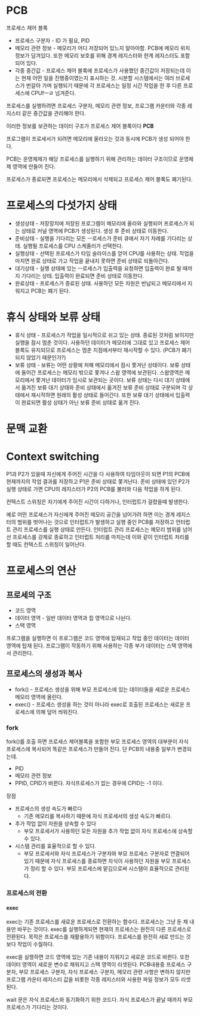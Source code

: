 # PCB
프로세스 제어 블록

- 프로세스 구분자 - ID 가 필요, PID
- 메모리 관련 정보 - 메모리가 어디 저장되어 있느지 알아야함. PCB에 메모리 위치 정보가 담겨있다. 또한 메모리 보호를 위해 경계 레지스터와 한계 레지스터도 포함되어 있다.
- 각종 중간값 - 프로세스 제어 블록에 프로세스가 사용했던 중간값이 저장되는데 이는 현재 어떤 일을 진행중이였는지 표시하는 것. 시분할 시스템에서는 여러 브로세스가 번갈아 가며 실행되기 때문에 각 프로세스는 일정 시간 작업을 한 후 다른 프로세스에 CPUfㅡㄹ 넘겨준다.

프로세스를 실행하려면 프로세스 구분자, 메모리 관련 정보, 프로그램 카운터와 각종 레지스터 같은 중간값을 관리해야 한다.

이러한 정보를 보관하는 데이터 구조가 프로세스 제어 블록이다 **PCB**

프로그램이 프로세서가 되려면 메모리에 올라오는 것과 동시에 PCB가 생성 되어야 한다.

PCB는 운영체제가 해당 프로세스를 실행하기 위해 관리하는 데이터 구조이므로 운영체제 영역에 만들어 진다.

프로세스가 종료되면 프로세스는 메모리에서 삭제되고 프로세스 제어 블록도 폐기된다.

# 프로세스의 다섯가지 상태

- 생성상태 - 저장장치에 저장된 프로그램이 메모리에 올라와 실행되어 프로세스가 되는 상태로 커널 영역에 PCB가 생성된다. 생성 후 준비 상태로 이동한다.
- 준비상태 - 실행을 기다리는 모든 ㅡ로세스가 준비 큐에서 자기 차례를 기다리는 상태. 실행될 프로세스를 CPU 스케줄러가 선택한다.
- 실행상태 - 선택된 프로세스가 타임 슬라이스를 얻어 CPU를 사용하는 상태. 작업을 마치면 완료 상태로 가고 작업을 끝내지 못하면 준비 상태로 되돌아간다.
- 대기상태 - 실행 상태에 있는 ㅡ로세스가 입출력을 요청하면 입출력이 완료 될 때까지 기다리는 상태. 입출력이 완료되면 준비 상태로 이동한다.
- 완료상태 - 프로세스가 종료된 상태. 사용하던 모든 자원은 반납되고 메모리에서 지워지고 PCB는 폐기 된다.

# 휴식 상태와 보류 상태

- 휴식 상태 - 프로세스가 작업을 일시적으로 쉬고 있는 상태. 종료된 것처럼 보이지만 실행을 잠시 멈춘 것이다. 사용하던 데이터가 메모리에 그대로 있고 프로세스 제어 블록도 유지되므로 프로세스는 멈춘 지점에서부터 재시작할 수 있다. (PCB가 폐기되지 않았기 때문인가?)
- 보류 상태 - 보류는 어떤 상황에 처해 메모리에서 잠시 쫓겨난 상태이다. 보류 상태에 들어간 프로세스는 메모리 밖으로 쫓겨나 스왑 영역에 보관된다. 스왑영역은 메모리에서 쫓겨난 데이터가 임시로 보관되는 곳이다. 보류 상태는 다시 대기 상태에서 옮겨진 보류 대기 상태와 준비 상태에서 옮겨[]()진 보류 준비 상태로 구분되며 각 상태에서 재시작하면 원래의 활성 상태로 들어간다. 또한 보류 대기 상태에서 입출력이 완료되면 활성 상태가 아닌 보류 준비 상태로 옮겨 진다.
# 문맥 교환

# Context switching

P1과 P2가 있을때 자신에게 주어진 시간을 다 사용하여 타임아웃이 되면 P1의 PCB에  현재까지의 작업 결과를 저장하고 P1은 준비 상태로 쫓겨난다. 준비 상태에 있던 P2가 실행 상태로 가면 CPU의 레지스터가 P2의 PCB를 불러와 다음 작업을 하게 된다.

컨텍스트 스위칭은 자기에게 주어진 시간이 다하거나, 인터럽트가 걸렸을때 발생한다.

예로 어떤 프로세스가 자신에게 주어진 메모리 공간을 넘어가려 하면 이는 경계 레지스터의 범위를 벗어나는 것으로 인터럽트가 발생하고 실행 중인 PCB를 저장하고 언터럽트 관리 프로세스를 실행 상태로 만든다. 인터럽트 관리 프로세스는 메모리 범위를 넘어선 프로세스를 강제로 종료하고 인터럽트 처리를 마치는데 이와 같이 인터럽트 처리를 할 때도 컨텍스트 스위칭이 일어난다.

# 프로세스의 연산

## 프로세의 구조

- 코드 영역
- 데이터 영역 - 일반 데이터 영역과 힙 영역으로 나뉜다.
- 스택 영역

프로그램을 실행하면 이 프로그램은 코드 영역에 탑재되고 작업 중인 데이터는 데이터 영역에 탑재 된다. 프로그램이 작동하기 위해 사용하는 각종 부가 데이터는 스택 영역에서 관리한다.

## 프로세스의 생성과 복사

- fork() - 프로세스 생성을 위해 부모 프로세스에 있는 데이터들을 새로운 프로세스 메모리 영역에 올린다.
- exec() - 프로세스 생성을 하는 것이 아니라 exec로 호출된 프로세스는 새로운 프로세스에 의해 덮어 씌워진다.

### fork

fork()를 호출 하면 프로세스 제어블록을 포함한 부모 프로세스 영역의 대부분이 자식 프로세스에 복사되어 똑같은 프로세스가 만들어 진다. 단 PCB의 내용중 일부가 변경되는데. 
- PID
- 메모리 관련 정보
- PPID, CPID가 바뀐다.
자식프로세스가 없는 경우에 CPID는 -1 이다.

장점 
- 프로세스의 생성 속도가 빠르다
	- 기존 메모리를 복사하기 때문에 자식 프로세서의 생성 속도가 빠르다.
- 추가 작업 없이 자원을 상속할 수 있다
	- 부모 프로세서가 사용하던 모든 자원을 추가 작업 없이 자식 프로세스에 상속할 수 있다.
- 시스템 관리를 효율적으로 할 수 있다.
	- 부모 프로세서와 자식 프로세스가 구분자와 부모 프로세스 구분자로 연결되어 있기 때문에 자식 프로세스를 종료하면 자식이 사용하던 자원을 부모 프로세스가 정리 할 수 있다. 부모 프로세스에 맡김으로써 시스템이 효율적으로 관리된다.

### 프로세스의 전환

#### exec
exec는 기존 프로세스를 새로운 프로세스로 전환하는 함수다. 프로세스는 그냥 둔 채 내용만 바꾸는 것이다. exec를 실행하게되면 현재의 프로세스는 완전히 다른 프로세스로 전환된다.
목적은 프로세스를 재활용하기 위함이다. 프로세스를 완전히 새로 만드는 것보다 작업이 수월하다.

exec을 실행하면 코드 영역에 있는 기존 내용이 지워지고 새로운 코드로 바뀐다. 또한 데이터 영역이 새로운 변수로 채워지고 스택 영역이 리셋된다. PCB내용중 프로세스 구분자, 부모 프로세스 구분자, 자식 프로세스 구분자, 메모리 관련 사항은 변하지 않지만 프로그램 카운터 레지스터 값을 비롯한 각종 레지스터와 사용한 파일 정보가 모두 리셋 된다.

wait 문은 자식 프로세스와 동기화하기 위한 코드다. 자식 프로세스가 끝날 때까지 부모 프로세스가 기다리는 것이다.